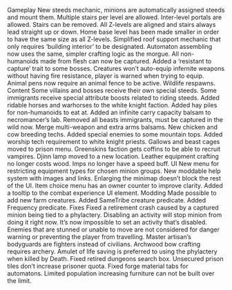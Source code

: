 Gameplay
New steeds mechanic, minions are automatically assigned steeds and mount them.
Multiple stairs per level are allowed.
Inter-level portals are allowed.
Stairs can be removed.
All Z-levels are aligned and stairs always lead straight up or down.
Home base level has been made smaller in order to have the same size as all Z-levels.
Simplified roof support mechanic that only requires ‘building interior’ to be designated.
Automaton assembling now uses the same, simpler crafting logic as the morgue.
All non-humanoids made from flesh can now be captured.
Added a ‘resistant to capture’ trait to some bosses.
Creatures won’t auto-equip infernite weapons without having fire resistance, player is warned when trying to equip.
Animal pens now require an animal fence to be active.
Wildlife respawns.
Content
Some villains and bosses receive their own special steeds.
Some immigrants receive special attribute boosts related to riding steeds.
Added ridable horses and warhorses to the white knight faction.
Added hay piles for non-humanoids to eat at.
Added an infinite carry capacity balsam to necromancer’s lab.
Removed all beasts immigrants, must be captured in the wild now.
Merge multi-weapon and extra arms balsams.
New chicken and cow breeding techs.
Added special enemies to some mountain tops.
Added worship tech requirement to white knight priests.
Gallows and beast cages moved to prison menu.
Greenskins faction gets coffins to be able to recruit vampires.
Djinn lamp moved to a new location.
Leather equipment crafting no longer costs wood.
Imps no longer have a speed buff.
UI
New menu for restricting equipment types for chosen minion groups.
New moddable help system with images and links.
Enlarging the minimap doesn’t block the rest of the UI.
Item choice menu has an owner counter to improve clarity.
Added a tooltip to the combat experience UI element.
Modding
Made possible to add new farm creatures.
Added SameTribe creature predicate.
Added Frequency predicate.
Fixes
Fixed a retirement crash caused by a captured minion being tied to a phylactery.
Disabling an activity will stop minion from doing it right now.
It’s now impossible to set an activity that’s disabled.
Enemies that are stunned or unable to move are not considered for danger warning or preventing the player from travelling.
Master artisan’s bodyguards are fighters instead of civilians.
Archwood bow crafting requires archery.
Amulet of life saving is preferred to using the phylactery when killed by Death.
Fixed retired dungeons search box.
Unsecured prison tiles don’t increase prisoner quota.
Fixed forge material tabs for automatons.
Limited population increasing furniture can not be built over the limit.
